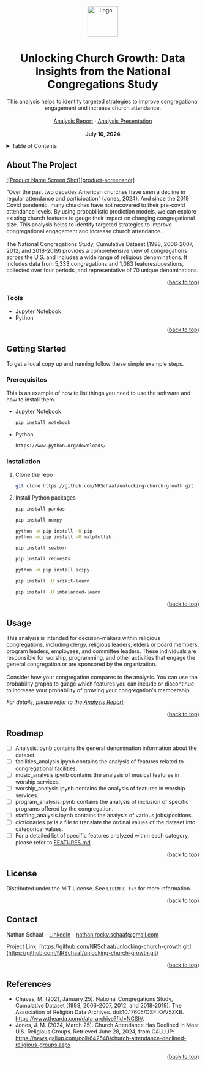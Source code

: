 <!-- PROJECT LOGO -->
<br />
<div align="center">
  <a href="https://github.com/github_username/repo_name">
    <img src="images/logo.png" alt="Logo" width="80" height="80">
  </a>

<h1 align="center">Unlocking Church Growth: Data Insights from the National Congregations Study</h3>

  <p align="center">
    This analysis helps to identify targeted strategies to improve congregational engagement and increase church attendance.
    <br />
    <br />
    <a href="https://1drv.ms/b/s!Am1b1E8pcdH6ip1j-j-bp02xxaC5Tw?e=hfeL6o">Analysis Report</a>
    ·
    <a href="https://youtu.be/Y86CWnlXKE0?si=LRvVBhbm_IbL3tDo">Analysis Presentation</a>
    <br />
    <br />
    <strong>July 10, 2024</strong>
  </p>
</div>



<!-- TABLE OF CONTENTS -->
<details>
  <summary>Table of Contents</summary>
  <ol>
    <li>
      <a href="#about-the-project">About The Project</a>
      <ul>
        <li><a href="#tools">Tools</a></li>
      </ul>
    </li>
    <li>
      <a href="#getting-started">Getting Started</a>
      <ul>
        <li><a href="#prerequisites">Prerequisites</a></li>
        <li><a href="#installation">Installation</a></li>
      </ul>
    </li>
    <li><a href="#usage">Usage</a></li>
    <li><a href="#roadmap">Roadmap</a></li>
    <li><a href="#license">License</a></li>
    <li><a href="#contact">Contact</a></li>
    <li><a href="#references">References</a></li>
  </ol>
</details>



<!-- ABOUT THE PROJECT -->
## About The Project

[![Product Name Screen Shot][product-screenshot]](https://example.com)

“Over the past two decades American churches have seen a decline in regular attendance and participation” (Jones, 2024). And since the 2019 Covid pandemic, many churches have not recovered to their pre-covid attendance levels. By using probabilistic prediction models, we can explore existing church features to gauge their impact on changing congregational size. This analysis helps to identify targeted strategies to improve congregational engagement and increase church attendance.
<br />
<br />
The National Congregations Study, Cumulative Dataset (1998, 2006-2007, 2012, and 2018-2019) provides a comprehensive view of congregations across the U.S. and includes a wide range of religious denominations. It includes data from 5,333 congregations and 1,083 features/questions, collected over four periods, and representative of 70 unique denominations.

<p align="right">(<a href="#readme-top">back to top</a>)</p>



### Tools

* Jupyter Notebook
* Python

<p align="right">(<a href="#readme-top">back to top</a>)</p>



<!-- GETTING STARTED -->
## Getting Started

To get a local copy up and running follow these simple example steps.

### Prerequisites

This is an example of how to list things you need to use the software and how to install them.
* Jupyter Notebook
  ```sh
  pip install notebook
  ```
* Python
  ```sh
  https://www.python.org/downloads/
  ```

### Installation

1. Clone the repo
   ```sh
   git clone https://github.com/NRSchaaf/unlocking-church-growth.git
   ```
2. Install Python packages
   ```sh
   pip install pandas
   ```
   ```sh
   pip install numpy
   ```
   ```sh
   python -m pip install -U pip
   python -m pip install -U matplotlib
   ```
   ```sh
   pip install seaborn
   ```
   ```sh
   pip install requests
   ```
   ```sh
   python -m pip install scipy
   ```
   ```sh
   pip install -U scikit-learn
   ```
   ```sh
   pip install -U imbalanced-learn
   ``` 

<p align="right">(<a href="#readme-top">back to top</a>)</p>



<!-- USAGE EXAMPLES -->
## Usage

This analysis is intended for decision-makers within religious congregations, including clergy, religious leaders, elders or board members, program leaders, employees, and committee leaders. These individuals are responsible for worship, programming, and other activities that engage the general congregation or are sponsored by the organization.
<br />
<br />
Consider how your congregation compares to the analysis. You can use the probability graphs to guage which features you can include or discontinue to increase your probability of growing your congregation's membership.

_For details, please refer to the [Analysis Report](https://1drv.ms/b/s!Am1b1E8pcdH6ip1j-j-bp02xxaC5Tw?e=hfeL6o)_

<p align="right">(<a href="#readme-top">back to top</a>)</p>



<!-- ROADMAP -->
## Roadmap

- [ ] Analysis.ipynb contains the general denomination information about the dataset.
- [ ] facilities_analysis.ipynb contains the analysis of features related to congregational facilities.
- [ ] music_analysis.ipynb contains the analysis of musical features in worship services.
- [ ] worship_analysis.ipynb contains the analysis of features in worship services.
- [ ] program_analysis.ipynb contains the analysis of inclusion of specific programs offered by the congregation.
- [ ] staffing_analysis.ipynb contains the analysis of various jobs/positions.
- [ ] dictionaries.py is a file to translate the ordinal values of the dataset into categorical values.
- [ ] For a detailed list of specific features analyzed within each category, please refer to [FEATURES.md](FEATURES.md).

<p align="right">(<a href="#readme-top">back to top</a>)</p>




<!-- LICENSE -->
## License

Distributed under the MIT License. See `LICENSE.txt` for more information.

<p align="right">(<a href="#readme-top">back to top</a>)</p>



<!-- CONTACT -->
## Contact

Nathan Schaaf - [LinkedIn](https://www.linkedin.com/in/nathan-schaaf/) - nathan.rocky.schaaf@gmail.com

Project Link: [https://github.com/NRSchaaf/unlocking-church-growth.git](https://github.com/NRSchaaf/unlocking-church-growth.git)

<p align="right">(<a href="#readme-top">back to top</a>)</p>



<!-- REFERENCES -->
## References

* Chaves, M. (2021, January 25). National Congregations Study, Cumulative Dataset (1998, 2006-2007, 2012, and 2018-2019). The Association of Religion Data Archives. doi:10.17605/OSF.IO/V5ZKB. https://www.thearda.com/data-archive?fid=NCSIV.
* Jones, J. M. (2024, March 25). Church Attendance Has Declined in Most U.S. Religious Groups. Retrieved June 28, 2024, from GALLUP: https://news.gallup.com/poll/642548/church-attendance-declined-religious-groups.aspx

<p align="right">(<a href="#readme-top">back to top</a>)</p>

